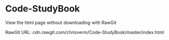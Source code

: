 # Code-StudyBook

View the html page without downloading with RawGit

RawGit URL: cdn.rawgit.com/chrisverm/Code-StudyBook/master/index.html